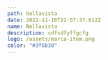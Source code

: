 ```yaml
---
path: bellavista
date: 2022-11-16T22:57:37.612Z
name: Bellavista
description: sdfsdfyffgcfg
logo: /assets/marca-item.png
color: "#3f6b30"
---
```


